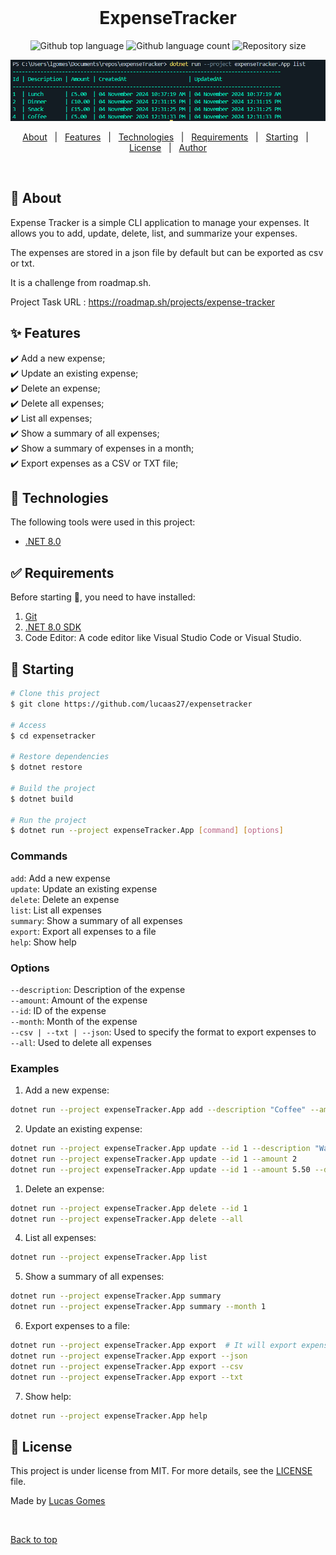 <div align="center" id="top">
&#xa0;
  <!-- <a href="https://expensetracker.netlify.app">Demo</a> -->
</div>

<h1 align="center">ExpenseTracker</h1>

<p align="center">
  <img alt="Github top language" src="https://img.shields.io/github/languages/top/lucaas27/expensetracker?color=56BEB8">

  <img alt="Github language count" src="https://img.shields.io/github/languages/count/lucaas27/expensetracker?color=56BEB8">

  <img alt="Repository size" src="https://img.shields.io/github/repo-size/lucaas27/expensetracker?color=56BEB8">

</p>
<img src="./image.png" alt="Preview Image">

<!-- Status -->

<!-- <h4 align="center">
	🚧  ExpenseTracker 🚀 Under construction...  🚧
</h4>

<hr> -->

<p align="center">
  <a href="#dart-about">About</a> &#xa0; | &#xa0;
  <a href="#sparkles-features">Features</a> &#xa0; | &#xa0;
  <a href="#rocket-technologies">Technologies</a> &#xa0; | &#xa0;
  <a href="#white_check_mark-requirements">Requirements</a> &#xa0; | &#xa0;
  <a href="#checkered_flag-starting">Starting</a> &#xa0; | &#xa0;
  <a href="#memo-license">License</a> &#xa0; | &#xa0;
  <a href="https://github.com/lucaas27" target="_blank">Author</a>
</p>

<br>

## :dart: About

Expense Tracker is a simple CLI application to manage your expenses. It allows you to add, update, delete, list, and summarize your expenses.

The expenses are stored in a json file by default but can be exported as csv or txt.

It is a challenge from roadmap.sh.

Project Task URL : https://roadmap.sh/projects/expense-tracker

## :sparkles: Features

:heavy_check_mark: Add a new expense;\
:heavy_check_mark: Update an existing expense;\
:heavy_check_mark: Delete an expense;\
:heavy_check_mark: Delete all expenses;\
:heavy_check_mark: List all expenses;\
:heavy_check_mark: Show a summary of all expenses;\
:heavy_check_mark: Show a summary of expenses in a month;\
:heavy_check_mark: Export expenses as a CSV or TXT file;

## :rocket: Technologies

The following tools were used in this project:

- [.NET 8.0](https://dotnet.microsoft.com/download/dotnet/8.0)

## :white_check_mark: Requirements

Before starting :checkered_flag:, you need to have installed:

1.  [Git](https://git-scm.com)
2.  [.NET 8.0 SDK](https://dotnet.microsoft.com/download/dotnet/8.0)
3.  Code Editor: A code editor like Visual Studio Code or Visual Studio.

## :checkered_flag: Starting

```bash
# Clone this project
$ git clone https://github.com/lucaas27/expensetracker

# Access
$ cd expensetracker

# Restore dependencies
$ dotnet restore

# Build the project
$ dotnet build

# Run the project
$ dotnet run --project expenseTracker.App [command] [options]

```

### Commands

`add`: Add a new expense\
`update`: Update an existing expense\
`delete`: Delete an expense\
`list`: List all expenses\
`summary`: Show a summary of all expenses\
`export`: Export all expenses to a file\
`help`: Show help

### Options

`--description`: Description of the expense\
`--amount`: Amount of the expense\
`--id`: ID of the expense\
`--month`: Month of the expense\
`--csv | --txt | --json`: Used to specify the format to export expenses to\
`--all`: Used to delete all expenses

### Examples

1. Add a new expense:

```bash
dotnet run --project expenseTracker.App add --description "Coffee" --amount 2.50
```

2. Update an existing expense:

```bash
dotnet run --project expenseTracker.App update --id 1 --description "Water"
dotnet run --project expenseTracker.App update --id 1 --amount 2
dotnet run --project expenseTracker.App update --id 1 --amount 5.50 --description "Lunch"
```

1. Delete an expense:

```bash
dotnet run --project expenseTracker.App delete --id 1
dotnet run --project expenseTracker.App delete --all
```

4. List all expenses:

```bash
dotnet run --project expenseTracker.App list
```

5. Show a summary of all expenses:

```bash
dotnet run --project expenseTracker.App summary
dotnet run --project expenseTracker.App summary --month 1
```

6. Export expenses to a file:

```bash
dotnet run --project expenseTracker.App export  # It will export expenses to a csv by default
dotnet run --project expenseTracker.App export --json
dotnet run --project expenseTracker.App export --csv
dotnet run --project expenseTracker.App export --txt
```

7. Show help:

```bash
dotnet run --project expenseTracker.App help
```

## :memo: License

This project is under license from MIT. For more details, see the [LICENSE](LICENSE) file.

Made by <a href="https://github.com/lucaas27" target="_blank">Lucas Gomes</a>

&#xa0;

<a href="#top">Back to top</a>
